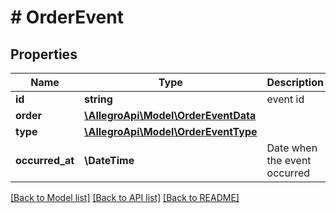 # # OrderEvent

## Properties

Name | Type | Description | Notes
------------ | ------------- | ------------- | -------------
**id** | **string** | event id |
**order** | [**\AllegroApi\Model\OrderEventData**](OrderEventData.md) |  |
**type** | [**\AllegroApi\Model\OrderEventType**](OrderEventType.md) |  |
**occurred_at** | **\DateTime** | Date when the event occurred |

[[Back to Model list]](../../README.md#models) [[Back to API list]](../../README.md#endpoints) [[Back to README]](../../README.md)
